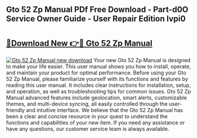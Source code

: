 ## Gto 52 Zp Manual PDf Free Download - Part-d0O Service Owner Guide - User Repair Edition lvpi0

# <h2><a href="http://bc66196.oget.top/?id=Gto+52+Zp+Manual">🔗Download New 👉🔴 Gto 52 Zp Manual</a></h2>

[![Gto 52 Zp Manual new download](https://i.imgur.com/5g1atiW.png)](http://bc66196.oget.top/?id=Gto+52+Zp+Manual)
Your new Gto 52 Zp Manual is designed to make your life easier. This user manual shows you how to install, operate, and maintain your product for optimal performance. Before using your Gto 52 Zp Manual, please familiarize yourself with its functions and features by reading this user manual. It includes clear instructions for installation, setup, and operation, as well as troubleshooting tips for common issues. Gto 52 Zp Manual advanced features include geolocation, smart alerts, customizable themes, and multi-device syncing, all easily controlled through the user-friendly and intuitive interface. We believe that the Gto 52 Zp Manual has been a clear and concise resource in your quest to understand the functions and capabilities of your new item. If you need any assistance or have any questions, our customer service team is always available.
